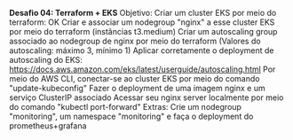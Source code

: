 **Desafio 04: Terraform + EKS**
Objetivo:
    Criar um cluster EKS por meio do terraform: OK
    Criar e associar um nodegroup "nginx" a esse cluster EKS por meio do terraform (instâncias t3.medium)
    Criar um autoscaling group associado ao nodegroup de nginx por meio do terraform (Valores do autoscaling: máximo 3, mínimo 1)
    Aplicar corretamente o deployment de autoscaling do EKS: https://docs.aws.amazon.com/eks/latest/userguide/autoscaling.html
    Por meio do AWS CLI, conectar-se ao cluster EKS por meio do comando "update-kubeconfig"
    Fazer o deployment de uma imagem nginx e um serviço ClusterIP associado
    Acessar seu nginx server localmente por meio do comando "kubectl port-forward"
Extras:
    Crie um nodegroup "monitoring", um namespace "monitoring" e faça o deployment do prometheus+grafana
